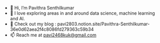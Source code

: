 - 👋 Hi, I’m Pavithra Senthilkumar 
- 🌱 I love exploring areas in and around data science, machine learning and AI.
- 📝 Check out my blog : pavi2803.notion.site/Pavithra-Senthilkumar-36e0d62aea2f4c8086fd279363c59b34
- 📫 Reach me at pavi2468kuk@gmail.com

<!---
pavi2803/pavi2803 is a ✨ special ✨ repository because its `README.md` (this file) appears on your GitHub profile.
You can click the Preview link to take a look at your changes.
--->
